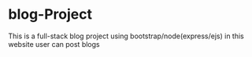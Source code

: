 # blog-Project
This is a full-stack blog project using bootstrap/node(express/ejs) in this website user can post blogs
